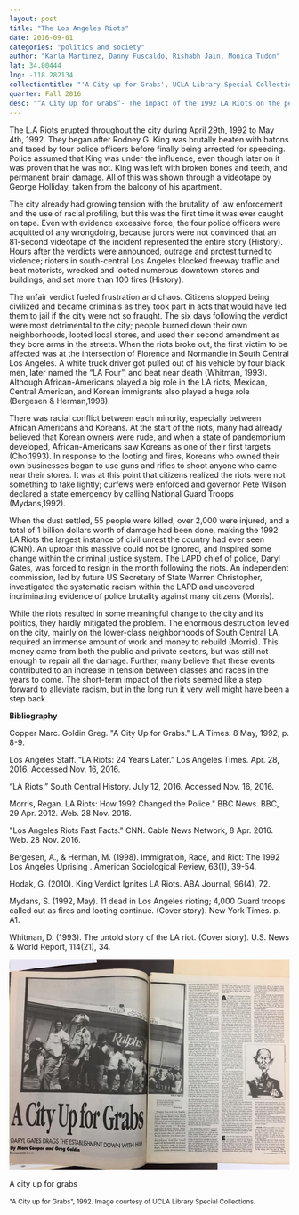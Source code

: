 ```yaml
---
layout: post
title: "The Los Angeles Riots"
date: 2016-09-01
categories: "politics and society"
author: "Karla Martinez, Danny Fuscaldo, Rishabh Jain, Monica Tudon"
lat: 34.00444
lng: -118.282134
collectiontitle: "'A City up for Grabs', UCLA Library Special Collections"
quarter: Fall 2016
desc: "“A City Up for Grabs”- The impact of the 1992 LA Riots on the people and communities of Los Angeles"
---
```

The L.A Riots erupted throughout the city during April 29th, 1992 to May 4th, 1992. They began after Rodney G. King was brutally beaten with batons and tased by four police officers before finally being arrested for speeding. Police assumed that King was under the influence, even though later on it was proven that he was not. King was left with broken bones and teeth, and permanent brain damage. All of this was shown through a videotape by George Holliday, taken from the balcony of his apartment.

The city already had growing tension with the brutality of law enforcement and the use of racial profiling, but this was the first time it was ever caught on tape. Even with evidence excessive force, the four police officers were acquitted of any wrongdoing, because jurors were not convinced that an 81-second videotape of the incident represented the entire story (History).  Hours after the verdicts were announced, outrage and protest turned to violence; rioters in south-central Los Angeles blocked freeway traffic and beat motorists, wrecked and looted numerous downtown stores and buildings, and set more than 100 fires (History).

The unfair verdict fueled frustration and chaos.  Citizens stopped being civilized and became criminals as they took part in acts that would have led them to jail if the city were not so fraught. The six days following the verdict were most detrimental to the city; people burned down their own neighborhoods, looted local stores, and used their second amendment as they bore arms in the streets. When the riots broke out, the first victim to be affected was at the intersection of Florence and Normandie in South Central Los Angeles. A white truck driver got pulled out of his vehicle by four black men, later named the “LA Four”, and beat near death (Whitman, 1993). Although African-Americans played a big role in the LA riots, Mexican, Central American, and Korean immigrants also played a huge role (Bergesen &amp; Herman,1998).

There was racial conflict between each minority, especially between African Americans and Koreans. At the start of the riots, many had already believed that Korean owners were rude, and when a state of pandemonium developed, African-Americans saw Koreans as one of their first targets (Cho,1993). In response to the looting and fires, Koreans who owned their own businesses began to use guns and rifles to shoot anyone who came near their stores. It was at this point that citizens realized the riots were not something to take lightly; curfews were enforced and governor Pete Wilson declared a state emergency by calling National Guard Troops (Mydans,1992).

When the dust settled, 55 people were killed, over 2,000 were injured, and a total of 1 billion dollars worth of damage had been done, making the 1992 LA Riots the largest instance of civil unrest the country had ever seen (CNN). An uproar this massive could not be ignored, and inspired some change within the criminal justice system. The LAPD chief of police, Daryl Gates, was forced to resign in the month following the riots. An independent commission, led by future US Secretary of State Warren Christopher, investigated the systematic racism within the LAPD and uncovered incriminating evidence of police brutality against many citizens (Morris).

While the riots resulted in some meaningful change to the city and its politics, they hardly mitigated the problem. The enormous destruction levied on the city, mainly on the lower-class neighborhoods of South Central LA, required an immense amount of work and money to rebuild (Morris). This money came from both the public and private sectors, but was still not enough to repair all the damage. Further, many believe that these events contributed to an increase in tension between classes and races in the years to come. The short-term impact of the riots seemed like a step forward to alleviate racism, but in the long run it very well might have been a step back.


**Bibliography**

Copper Marc. Goldin Greg. &quot;A City Up for Grabs.&quot; L.A Times. 8 May, 1992, p. 8-9.

Los Angeles Staff. <ref target="http://timelines.latimes.com/los-angeles-riots/." type="url">“LA Riots: 24 Years Later.” </ref>  Los Angeles Times. Apr. 28, 2016. Accessed Nov. 16, 2016.

<ref target="http://www.southcentralhistory.com/la-riots.php." type="url"> “LA Riots.”</ref> South Central History. July 12, 2016. Accessed Nov. 16, 2016.

Morris, Regan. <ref target="http://www.bbc.com/news/world-us-canada-17878180" type="url"> LA Riots: How 1992 Changed the Police.&quot; </ref> BBC News. BBC, 29 Apr. 2012. Web. 28 Nov. 2016.

<ref target="http://www.cnn.com/2013/09/18/us/los-angeles-riots-fast-facts/" type="url"> &quot;Los Angeles Riots Fast Facts.&quot; </ref> CNN. Cable News Network, 8 Apr. 2016. Web. 28 Nov. 2016.

Bergesen, A., &amp; Herman, M. (1998). <ref target="http://www.jstor.org/stable/2657476" type="url"> Immigration, Race, and Riot: The 1992 Los Angeles	Uprising </ref>. American Sociological Review, 63(1), 39-54.

Hodak, G. (2010). King Verdict Ignites LA Riots. ABA Journal, 96(4), 72.

Mydans, S. (1992, May). 11 dead in Los Angeles rioting; 4,000 Guard troops called out as fires		 and looting continue. (Cover story). New York Times. p. A1.

Whitman, D. (1993). The untold story of the LA riot. (Cover story). U.S. News &amp; World Report,	 	114(21), 34.


<img src='../images/f16_riots.jpg' alttext='The image depicts a man of color being taken by police officers. The background shows a Ralphs market with more people being arrested. All of them are Black men.'>
<figcaption><p>A city up for grabs</p><p><small>"A City up for Grabs", 1992. Image courtesy of UCLA Library Special Collections.</small></p>
